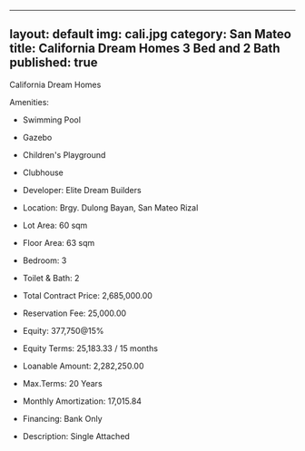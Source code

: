 
---
layout: default
img: cali.jpg
category: San Mateo
title: California Dream Homes 3 Bed and 2 Bath
published: true
---

California Dream Homes


Amenities:

- Swimming Pool 
- Gazebo 
- Children's Playground
- Clubhouse


- Developer: Elite Dream Builders
- Location: Brgy. Dulong Bayan, San Mateo Rizal
- Lot Area: 60 sqm
- Floor Area: 63 sqm
- Bedroom: 3
- Toilet & Bath: 2


- Total Contract Price: 2,685,000.00
- Reservation Fee: 25,000.00
- Equity: 377,750@15%
- Equity Terms: 25,183.33 / 15 months
- Loanable Amount: 2,282,250.00
- Max.Terms: 20 Years
- Monthly Amortization: 17,015.84
- Financing: Bank Only

- Description: Single Attached


